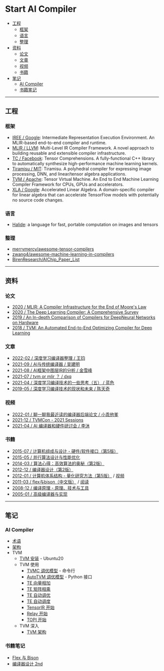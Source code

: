 <!-- markdownlint-disable MD033 -->
# Start AI Compiler

- [工程](#工程)
  - [框架](#框架)
  - [语言](#语言)
  - [整理](#整理)
- [资料](#资料)
  - [论文](#论文)
  - [文章](#文章)
  - [视频](#视频)
  - [书籍](#书籍)
- [笔记](#笔记)
  - [AI Compiler](#ai-compiler)
  - [书籍笔记](#书籍笔记)

<hr />

## 工程

### 框架

- [IREE / Google](https://google.github.io/iree/): Intermediate Representation Execution Environment. An MLIR-based end-to-end compiler and runtime.
- [MLIR / LLVM](https://mlir.llvm.org/): Multi-Level IR Compiler Framework. A novel approach to building reusable and extensible compiler infrastructure.
- [TC / Facebook](https://facebookresearch.github.io/TensorComprehensions/): Tensor Comprehensions. A fully-functional C++ library to automatically synthesize high-performance machine learning kernels.
- [Tiramisu / MIT](https://www.csail.mit.edu/research/tiramisu-compiler): Tiramisu. A polyhedral compiler for expressing image processing, DNN, and linear/tensor algebra applications.
- [TVM / Apache](https://tvm.apache.org/): Tensor Virtual Machine. An End to End Machine Learning Compiler Framework for CPUs, GPUs and accelerators.
- [XLA / Google](https://www.tensorflow.org/xla): Accelerated Linear Algebra. A domain-specific compiler for linear algebra that can accelerate TensorFlow models with potentially no source code changes.

### 语言

- [Halide](https://halide-lang.org/): a language for fast, portable computation on images and tensors

### 整理

- [merrymercy/awesome-tensor-compilers](https://github.com/merrymercy/awesome-tensor-compilers)
- [zwang4/awesome-machine-learning-in-compilers](https://github.com/zwang4/awesome-machine-learning-in-compilers)
- [BirenResearch/AIChip_Paper_List](https://github.com/BirenResearch/AIChip_Paper_List)

<hr />

## 资料

### 论文

- [2020 / MLIR: A Compiler Infrastructure for the End of Moore's Law](https://arxiv.org/abs/2002.11054)
- [2020 / The Deep Learning Compiler: A Comprehensive Survey](https://arxiv.org/abs/2002.03794)
- [2019 / An In-depth Comparison of Compilers for DeepNeural Networks on Hardware](https://ieeexplore.ieee.org/document/8782480)
- [2018 / TVM: An Automated End-to-End Optimizing Compiler for Deep Learning](https://www.usenix.org/conference/osdi18/presentation/chen)

### 文章

- [2022-02 / 深度学习编译器整理 / 王钧](https://zhuanlan.zhihu.com/p/382015459)
- [2021-09 / AI与传统编译器 / 吴建明](https://zhuanlan.zhihu.com/p/412578327)
- [2021-08 / AI框架中图层IR的分析 / 金雪峰](https://zhuanlan.zhihu.com/p/263420069)
- [2021-07 / tvm or mlir ？ / dxq](https://zhuanlan.zhihu.com/p/388452164)
- [2021-04 / 深度学习编译技术的一些思考（五） / 蓝色](https://zhuanlan.zhihu.com/p/366089471)
- [2019-05 / 深度学习编译技术的现状和未来 / 陈天奇](https://zhuanlan.zhihu.com/p/65452090)

### 视频

- [2022-01 / 聊一聊我最近读的编译器后端论文 / 小乖他爹​](https://www.zhihu.com/zvideo/1469216846351790080)
- [2021-12 / TVMCon - 2021 Sessions](https://youtube.com/playlist?list=PL_4zDggB-DBpynCEnC9hV-1euZrP3xDRK)
- [2021-04 / AI 编译器和硬件研讨会 / 李沐](https://mlsys.org/virtual/2021/symposium/1643)

### 书籍

- [2015-07 / 计算机组成与设计 - 硬件/软件接口（第5版）](https://book.douban.com/subject/26604008/)
- [2015-05 / 并行算法设计与性能优化](https://book.douban.com/subject/26413096/)
- [2014-03 / 算法心得：高效算法的奥秘（第2版）](https://book.douban.com/subject/25837031/)
- [2012-12 / 编译器设计（第2版）](https://book.douban.com/subject/20436488/)
- [2012-01 / 计算机体系结构 - 量化研究方法（第5版）](https://book.douban.com/subject/20452387/) / [视频](https://scs.hosted.panopto.com/Panopto/Pages/Viewer.aspx?id=d8c83d3a-8074-4afe-ae3b-693e2250999a)
- [2011-03 / flex与bison（中文版）](https://book.douban.com/subject/6109479/) / [阅读](http://home.ustc.edu.cn/~guoxing/ebooks/flex%E4%B8%8Ebison%E4%B8%AD%E6%96%87%E7%89%88.pdf)
- [2008-12 / 编译原理 - 原理、技术与工具](https://book.douban.com/subject/3296317/)
- [2005-01 / 高级编译器与实现](https://book.douban.com/subject/1400374/)

<hr />

## 笔记

### AI Compiler

- [术语](docs/term.md)
- [架构](docs/arch.md)
- TVM
  - [TVM 安装](docs/tvm/tvm_install.md) - Ubuntu20
  - TVM 使用
    - [TVMC 调优模型](docs/tvm/tvmc_tune.md) - 命令行
    - [AutoTVM 调优模型](docs/tvm/autotvm_tune.md) - Python 接口
    - [TE 向量相加](docs/tvm/te_vec_add.md)
    - [TE 矩阵相乘](docs/tvm/te_mat_mul.md)
    - [TE 自动调优](docs/tvm/te_auto_tuning.md)
    - [TE 自动调度](docs/tvm/te_auto_scheduling.md)
    - [TensorIR 开始](docs/tvm/tir_start.md)
    - [Relay 开始](docs/tvm/relay_start.md)
    - [TOPI 开始](docs/tvm/topi_start.md)
  - TVM 深入
    - [TVM 架构](docs/tvm/tvm_arch.md)

### 书籍笔记

- [Flex 与 Bison](books/flex_bison/README.md)
- [编译器设计 2nd](books/eac2/README.md)
